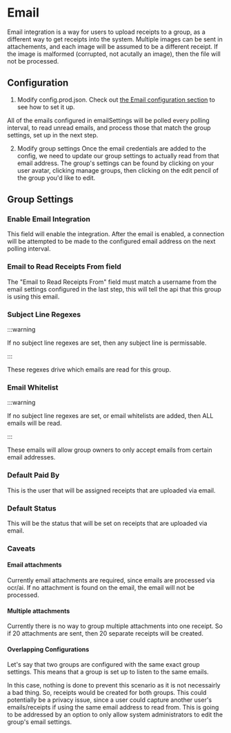 # Email

Email integration is a way for users to upload receipts to a group, as a different way to get receipts into the system.
Multiple images can be sent in attachements, and each image will be assumed to be a different receipt. If the image is malformed (corrupted, not acutally an image), then the file will not be processed.

## Configuration

1. Modify config.prod.json. Check out [the Email configuration section](/docs/configuration#emailsettings) to see how to set it up.

All of the emails configured in emailSettings will be polled every polling interval, to read unread emails, and process those that match the group settings, set up in the next step.

2. Modify group settings
   Once the email credentials are added to the config, we need to update our group settings to actually read from that email address. The group's settings can be found by clicking on your user avatar, clicking manage groups, then clicking on the edit pencil of the group you'd like to edit.

## Group Settings

### Enable Email Integration

This field will enable the integration. After the email is enabled, a connection will be attempted to be made to the configured email address on the next polling interval.

### Email to Read Receipts From field

The "Email to Read Receipts From" field must match a username from the email settings configured in the last step, this will tell the api that this group is using this email.

### Subject Line Regexes

:::warning

If no subject line regexes are set, then any subject line is permissable.

:::

These regexes drive which emails are read for this group.

### Email Whitelist

:::warning

If no subject line regexes are set, or email whitelists are added, then ALL emails will be read.

:::

These emails will allow group owners to only accept emails from certain email addresses.

### Default Paid By

This is the user that will be assigned receipts that are uploaded via email.

### Default Status

This will be the status that will be set on receipts that are uploaded via email.

### Caveats

#### Email attachments

Currently email attachments are required, since emails are processed via ocr/ai. If no attachment is found on the email, the email will not be processed.

#### Multiple attachments

Currently there is no way to group multiple attachments into one receipt. So if 20 attachments are sent, then 20 separate receipts will be created.

#### Overlapping Configurations

Let's say that two groups are configured with the same exact group settings. This means that a group is set up to listen to the same emails.

In this case, nothing is done to prevent this scenario as it is not necessairly a bad thing. So, receipts would be created for both groups.
This could potentially be a privacy issue, since a user could capture another user's emails/receipts if using the same email address to read from. This is going to be addressed by an option to only allow system administrators to edit the group's email settings.
